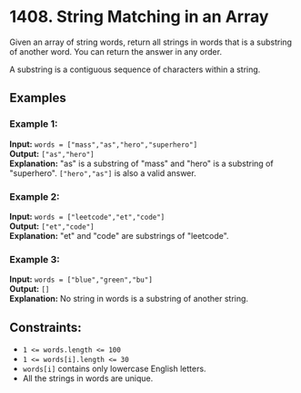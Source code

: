 # 1408. String Matching in an Array

Given an array of string words, return all strings in words that is a substring of another word. You can return the answer in any order.

A substring is a contiguous sequence of characters within a string.

## Examples

### Example 1:

**Input:** `words = ["mass","as","hero","superhero"]`  
**Output:** `["as","hero"]`  
**Explanation:** "as" is a substring of "mass" and "hero" is a substring of "superhero". `["hero","as"]` is also a valid answer.

### Example 2:

**Input:** `words = ["leetcode","et","code"]`  
**Output:** `["et","code"]`  
**Explanation:** "et" and "code" are substrings of "leetcode".

### Example 3:

**Input:** `words = ["blue","green","bu"]`  
**Output:** `[]`  
**Explanation:** No string in words is a substring of another string.

## Constraints:

- `1 <= words.length <= 100`
- `1 <= words[i].length <= 30`
- `words[i]` contains only lowercase English letters.
- All the strings in words are unique.